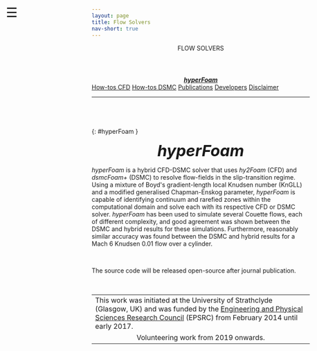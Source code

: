 ```yaml
---
layout: page
title: Flow Solvers
nav-short: true
---
```


<div id="mySidenav" class="sidenav">
  <a href="javascript:void(0)" class="closebtn" onclick="closeNav()"><i class='fa fa-times'></i></a>
  <header>FLOW SOLVERS</header>
  <a href="#"><center><b><i>hyperFoam</i></b></center></a>
  <a href="https://hystrath.github.io/how-tos-cfd-fleming/how-tos-cfd-fleming/">How-tos CFD</a>
  <a href="https://hystrath.github.io/how-tos-dsmc-fleming/how-tos-dsmc-fleming/">How-tos DSMC</a>
  <a href="https://hystrath.github.io/publications-hyperfoam/">Publications</a>
  <a href="https://hystrath.github.io/people/#cfd-dsmc-not-released-yet">Developers</a>
  <a href="https://hystrath.github.io/disclaimer/">Disclaimer</a>
</div>

<span style="position: fixed;font-size:30px;cursor:pointer; margin:0px; top:60px;left:30px;" onclick="reopenNav()">&#9776;</span>

<script>
function openNav() {
  document.getElementById("mySidenav").style.width = "210px";
  document.getElementById("mySidenav").style.transition = "0s";
}

function closeNav() {
  document.getElementById("mySidenav").style.width = "0px";
  localStorage.removeItem('show_sidenav');
}

function reopenNav() {
  document.getElementById("mySidenav").style.width = "210px";
  document.getElementById("mySidenav").style.transition = "0.5s";
  localStorage.setItem("show_sidenav", true);
}

if (localStorage.getItem("show_sidenav")) openNav()
</script>

---

###### &nbsp;
{: #hyperFoam }
<p align="center">
  <span style="font-size:36px"><i><strong>hyperFoam</strong></i></span>
</p>

_hyperFoam_ is a hybrid CFD-DSMC solver that uses _hy2Foam_ (CFD) and _dsmcFoam+_ (DSMC) to resolve flow-fields in the slip-transition regime. Using a mixture of Boyd's gradient-length local Knudsen number (KnGLL) and a modified generalised Chapman-Enskog parameter, _hyperFoam_ is capable of identifying continuum and rarefied zones within the computational domain and solve each with its respective CFD or DSMC solver. _hyperFoam_ has been used to simulate several Couette flows, each of different complexity, and good agreement was shown between the DSMC and hybrid results for these simulations. Furthermore, reasonably similar accuracy was found between the DSMC and hybrid results for a Mach 6 Knudsen 0.01 flow over a cylinder.

<br>

The source code will be released open-source after journal publication.

<br>

<table cellspacing="0" cellpadding="0">
<tr>
  <td>This work was initiated at the University of Strathclyde (Glasgow, UK) and was funded by the <a href="https://www.epsrc.ac.uk/">Engineering and Physical Sciences Research Council</a> (EPSRC) from February 2014 until early 2017.</td>
</tr>
<tr>
<td style="text-align:center"> Volunteering work from 2019 onwards.
</td>
</tr>
</table>
